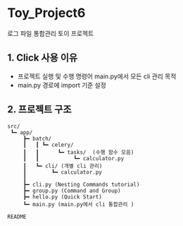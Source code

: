 # Toy_Project6
로그 파일 통합관리 토이 프로젝트
## 1. Click 사용 이유
- 프로젝트 실행 및 수행 명령어 main.py에서 모든 cli 관리 목적  
- main.py 경로에 import 기준 설정  

## 2. 프로젝트 구조  

```
src/
 ┗━ app/
     ┣━ batch/
     ┃   ┃ ┗━ celery/
     ┃   ┃      ┗━ tasks/  (수행 함수 모음)
     ┃   ┃           ┗━ calculator.py
     ┃   ┗━ cli/ (개별 cli 관리)
     ┃        ┗━ calculator.py
     ┃
     ┣━ cli.py (Nesting Commands tutorial)
     ┣━ group.py (Command and Group)
     ┣━ hello.py (Quick Start)
     ┗━ main.py (main.py에서 cli 통합관리 )
 
README
```